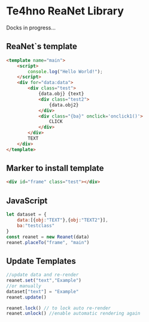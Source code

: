 # Te4hno ReaNet Library
Docks in progress...
## ReaNet`s template
```html
<template name="main">
    <script>
        console.log("Hello World!");
    </script>
    <div for="data:data">
        <div class="test">
            {data.obj} {text}
            <div class="test2">
                {data.obj2}
            </div>
            <div class="{ba}" onclick='onclick1()'>
                CLICK
            </div>
        </div>
        TEXT
    </div>
</template>
```
## Marker to install template
```html
<div id="frame" class="test"></div>
```

## JavaScript
```js
let dataset = {
    data:[{obj:"TEXT"},{obj:"TEXT2"}],
    ba:"testclass"
}
const reanet = new Reanet(data)
reanet.placeTo("frame", "main")
```
## Update Templates
```js 
//update data and re-render
reanet.set("text","Example")
//or manually
dataset["text"] = "Example"
reanet.update()

reanet.lock() // to lock auto re-render
reanet.unlock() //enable automatic rendering again
```